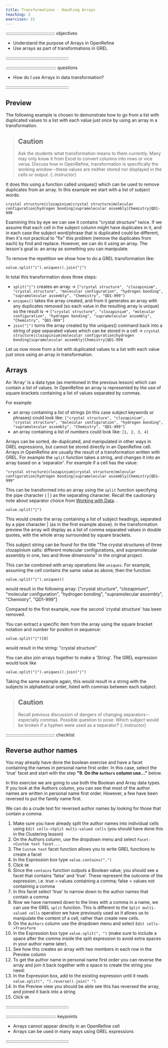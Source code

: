 ```yaml
---
title: Transformations - Handling Arrays
teaching: 5
exercises: 15
---
```


::::::::::::::::::::::::::::::::::::::: objectives

- Understand the purpose of Arrays in OpenRefine
- Use arrays as part of transformations in GREL

::::::::::::::::::::::::::::::::::::::::::::::::::

:::::::::::::::::::::::::::::::::::::::: questions

- How do I use Arrays in data transformation?

::::::::::::::::::::::::::::::::::::::::::::::::::

## Preview

The following example is chosen to demonstrate how to go from a list with duplicated values to a list with each value just once by using an array in a transformation.

> ## Caution
> 
> Ask the students what transformation means to them currently.  Many may only know it from Excel to convert columns into rows or vice versa. Discuss how in OpenRefine, transformation is specifically the working window--these values are neither stored nor displayed in the cells or output.
> {:.instructor}

It does this using a function called uniques() which can be used to remove duplicates from an array. In this example we start with a list of subject words:

`crystal structure|clozapinium|crystal structure|molecular configuration|hydrogen bonding|supramolecular assembly|Chemistry|QD1-999`

Examining this by eye we can see it contains "crystal structure" twice. If we assume that each cell in the subject column might have duplicates in it, and in each case the subject word/phrase that is duplicated could be different, then it's not practical to "fix" this problem (remove the duplicates from each) by find and replace. However, we can do it using an array. The lesson's goal is: an array as something you can manipulate.

To remove the repetition we show how to do a GREL transformation like:

```
value.split("|").uniques().join("|")
```

In total this transformation does three steps:

- `split("|")` creates an array -> `["crystal structure", "clozapinium", "crystal structure", "molecular configuration", "hydrogen bonding", "supramolecular assembly", "Chemistry", "QD1-999"]`
- `uniques()` takes the array created, and from it generates an array with any duplicates removed (so each value in the resulting array is unique) so the result is -> `["crystal structure", "clozapinium", "molecular configuration", "hydrogen bonding", "supramolecular assembly", "Chemistry", "QD1-999"]`
- `join("|")` turns the array created by the uniques() command back into a string of pipe separated values which can be stored in a cell -> `crystal structure|clozapinium|molecular configuration|hydrogen bonding|supramolecular assembly|Chemistry|QD1-999`

Let us now move from a list with duplicated values to a list with each value just once using an array in transformation.

## Arrays

An 'Array' is a data type (as mentioned in the previous lesson) which can contain a list of values. In OpenRefine an array is represented by the use of square brackets containing a list of values separated by commas.

For example:

- an array containing a list of strings (in this case subject keywords or phrases) could look like: `["crystal structure", "clozapinium", "crystal structure", "molecular configuration", "hydrogen bonding", "supramolecular assembly", "Chemistry", "QD1-999"]`
- an array containing a list of numbers could look like: `[1, 2, 3, 4]`

Arrays can be sorted, de-duplicated, and manipulated in other ways in GREL expressions, but cannot be stored directly in an OpenRefine cell. Arrays in OpenRefine are usually the result of a transformation written with GREL. For example the `split` function takes a string, and changes it into an array based on a 'separator'. For example if a cell has the value:

`"crystal structure|clozapinium|crystal structure|molecular configuration|hydrogen bonding|supramolecular assembly|Chemistry|QD1-999"`

This can be transformed into an array using the `split` function specifying the pipe character ( | ) as the separating character. Recall the cautionary note about separator choice from [Working with Data](https://librarycarpentry.org/lc-open-refine/03-working-with-data/index.html).
.

```
value.split("|")
```

This would create the array containing a list of subject headings, separated by a pipe character | (as in the first example above). In the transformation preview the array will display as a list of comma separated values in double quotes, with the whole array surrounded by square brackets.

This subject string can be found for the title "The crystal structures of three clozapinium salts: different molecular configurations, and supramolecular assembly in one, two and three dimensions" in the original project.

This can be combined with array operations like `uniques`. For example, assuming the cell contains the same value as above, then the function

```
value.split("|").uniques()
```

would result in the following array:
["crystal structure", "clozapinium", "molecular configuration", "hydrogen bonding", "supramolecular assembly", "Chemistry", "QD1-999"]

Compared to the first example, now the second 'crystal structure' has been removed.

You can extract a specific item from the array using the square bracket notation and number for position in sequence:

```
value.split("|")[0]
```

would result in the string:
"crystal structure"

You can also join arrays together to make a 'String'. The GREL expression would look like

```
value.split("|").uniques().join("|")
```

Taking the same example again, this would result in a string with the subjects in alphabetical order, listed with commas between each subject.

> ## Caution
> 
> Recall previous discussion of dangers of changing separators--especially commas.  Possible question to pose: Which subject would be broken if a hyphen were used as a separator?
> {:.instructor}

:::::::::::::::::::::::::::::::::::::::  checklist

## Reverse author names

You may already have done the boolean exercise and have a facet containing the names in personal name first order. In this case, select the 'true' facet and start with the step **"9. On the `Authors` column use..."** below.

In this exercise we are going to use both the Boolean and Array data types.
If you look at the Authors column, you can see that most of the author names are written in personal name first order. However, a few have been reversed to put the family name first.

We can do a crude test for reversed author names by looking for those that contain a comma:

1. Make sure you have already split the author names into individual cells using `Edit cells->Split multi-valued cells` (you should have done this in the Clustering lesson)
2. On the Authors column, use the dropdown menu and select `Facet->Custom text facet...`
3. The `Custom text` facet function allows you to write GREL functions to create a facet
4. In the Expression box type `value.contains(",")`
5. Click `OK`
6. Since the `contains` function outputs a Boolean value, you should see a facet that contains 'false' and 'true'. These represent the outcome of the expression, i.e. true = values containing a comma; false = values not containing a comma
7. In this facet select 'true' to narrow down to the author names that contain a comma
8. Now we have narrowed down to the lines with a comma in a name, we can use the GREL `split` function. This is different to the `Split multi-valued cells` operation we have previously used as it allows us to manipulate the content of a cell, rather than create new cells.
9. On the `Authors` column use the dropdown menu and select `Edit cells->Transform `
10. In the Expression box type `value.split(", ")` (make sure to include a space after the comma inside the split expression to avoid extra spaces in your author name later).
11. See how this creates an array with two members in each row in the Preview column
12. To get the author name in personal name first order you can reverse the array and join it back together with a space to create the string you need:
13. In the Expression box, add to the existing expression until it reads `value.split(", ").reverse().join(" ")`
14. In the Preview view you should be able see this has reversed the array, and joined it back into a string
15. Click `OK`
  

::::::::::::::::::::::::::::::::::::::::::::::::::

:::::::::::::::::::::::::::::::::::::::: keypoints

- Arrays cannot appear directly in an OpenRefine cell
- Arrays can be used in many ways using GREL expressions

::::::::::::::::::::::::::::::::::::::::::::::::::


